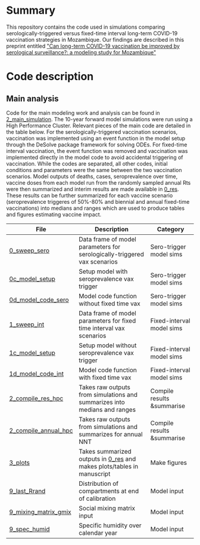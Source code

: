 # Summary
This repository contains the code used in simulations comparing serologically-triggered versus fixed-time interval long-term COVID-19 vaccination strategies in Mozambique. Our findings are described in this preprint entitled ["Can long-term COVID-19 vaccination be improved by serological surveillance?: a modeling study for Mozambique"](https://www.medrxiv.org/content/10.1101/2023.08.29.23294793v1)

# Code description
## Main analysis
Code for the main modeling work and analysis can be found in [2_main_simulation](https://github.com/lopmanlab/COVID_serovax_Mozambique/tree/main/2_main_simulation). The 10-year forward model simulations were run using a High Performance Cluster. Relevant pieces of the main code are detailed in the table below. For the serologically-triggered vaccination scenarios, vaccination was implemented using an event function in the model setup through the DeSolve package framework for solving ODEs. For fixed-time interval vaccination, the event function was removed and vaccination was implemented directly in the model code to avoid accidental triggering of vaccination. While the codes are separated, all other codes, initial conditions and parameters were the same between the two vaccination scenarios. Model outputs of deaths, cases, seroprevalence over time, vaccine doses from each model run from the randomly sampled annual Rts were then summarized and interim results are made available in [0_res](2_main_simulation/0_res). These results can be further summarized for each vaccine scenario (seroprevalence triggeres of 50%-80% and biennial and annual fixed-time vaccinations) into medians and ranges which are used to produce tables and figures estimating vaccine impact. 

| File                   | Description |Category|
| ---------------------- | ------------- |------------- |
| [0_sweep_sero](2_main_simulation/0_sweep_sero.RDS)           |Data frame of model parameters for serologically-triggered vax scenarios| Sero-trigger model sims|
| [0c_model_setup](2_main_simulation/0c_model_setup.R)        | Setup model with seroprevalence vax trigger | Sero-trigger model sims|
| [0d_model_code_sero](2_main_simulation/0d_model_code_sero.R) | Model code function without fixed time vax| Sero-trigger model sims|
| [1_sweep_int](2_main_simulation/1_sweep_int.RDS)| Data frame of model parameters for fixed time interval vax scenarios| Fixed-interval model sims|
| [1c_model_setup](2_main_simulation/1c_model_setup.R)         |Setup model without seroprevalence vax trigger |Fixed-interval model sims|
| [1d_model_code_int](2_main_simulation/1d_model_code_int.R)      | Model code function with fixed time vax|Fixed-interval model sims|
| [2_compile_res_hpc](2_main_simulation/2_compile_res_hpc.R)      | Takes raw outputs from simulations and summarizes into medians and ranges|Compile results &summarise|
| [2_compile_annual_hpc](2_main_simulation/2_compile_annual_hpc.R)      | Takes raw outputs from simulations and summarizes for annual NNT|Compile results &summarise|
| [3_plots](2_main_simulation/3_plots.Rmd)      | Takes summarized outputs in [0_res](2_main_simulation/0_res) and makes plots/tables in manuscript|Make figures|
| [9_last_Rrand](2_main_simulation/9_last_Rrand.RDS)      | Distribution of compartments at end of calibration|Model input|
| [9_mixing_matrix_gmix](2_main_simulation/9_mixing_matrix_gmix.R)      | Social mixing matrix input|Model input|
| [9_spec_humid](2_main_simulation/9_spec_humid.csv)      | Specific humidity over calendar year|Model input|


